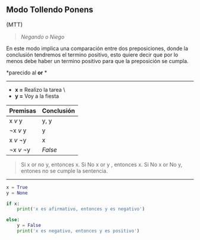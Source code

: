 ## **Modo Tollendo Ponens**
<p style="font-size: 15px"> (MTT)</p>

> *Negando o Niego*

En este modo implica una comparación entre dos preposiciones, donde la conclusión tendremos el termino positivo, esto quiere decir que por lo menos debe haber un termino positivo para que la preposición se cumpla.

*parecido al **or** *

---

* **x =** Realizo la tarea \
* **y =** Voy a la fiesta

| Premisas  | Conclusión |
| --------- | ---------- |
| x *v* y   | y, y       |
| ¬x *v* y  | y          |
| x *v* ¬y  | x          | 
| ¬x *v* ¬y | *False*    |

> Si x or no y, entonces x. 
> Si No x or y , entonces x.
> Si No x or No y, entones no se cumple la sentencia.

---

```py
x = True
y = None

if x:
    print('x es afirmativo, entonces y es negativo')

else:
    y = False
    print('x es negativo, entonces y es positivo')
```
